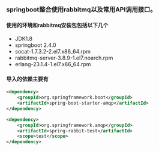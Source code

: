 ### springboot整合使用rabbitmq以及常用API调用接口。

#### 使用的环境和rabbitmq安装包包括以下几个

- JDK1.8
- springboot 2.4.0
- socat-1.7.3.2-2.el7.x86_64.rpm
- rabbitmq-server-3.8.9-1.el7.noarch.rpm
- erlang-23.1.4-1.el7.x86_64.rpm

#### 导入的依赖主要有

```xml
<dependency>
	<groupId>org.springframework.boot</groupId>
	<artifactId>spring-boot-starter-amqp</artifactId>
</dependency>
```

```xml
<dependency>
    <groupId>org.springframework.amqp</groupId>
    <artifactId>spring-rabbit-test</artifactId>
    <scope>test</scope>
</dependency>
```



